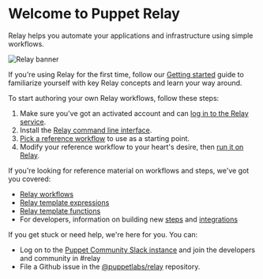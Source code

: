 # Welcome to Puppet Relay

Relay helps you automate your applications and infrastructure using simple workflows.

![Relay banner](images/relay-logo.svg)

If you're using Relay for the first time, follow our [Getting started](getting-started.md) guide to familiarize yourself with key Relay concepts and learn your way around.

To start authoring your own Relay workflows, follow these steps:

1. Make sure you've got an activated account and can [log in to the Relay service](https://app.relay.sh).
1. Install the [Relay command line interface](https://github.com/puppetlabs/relay#installation).
1. [Pick a reference workflow](reference-workflows.md) to use as a starting point.
1. Modify your reference workflow to your heart's desire, then [run it on Relay](using-workflows/running-a-workflow.md).

If you're looking for reference material on workflows and steps, we've got you covered:

- [Relay workflows](reference/relay-workflows.md)
- [Relay template expressions](reference/relay-expressions.md)
- [Relay template functions](reference/relay-functions.md)
- For developers, information on building new [steps](developers/step-authoring.md) and [integrations](developers/integrating-with-relay.md)

If you get stuck or need help, we're here for you. You can:

- Log on to the [Puppet Community Slack instance](https://slack.puppet.com) and join the developers and community in #relay
- File a Github issue in the [@puppetlabs/relay](https://github.com/puppetlabs/relay/issues/new/choose) repository.

